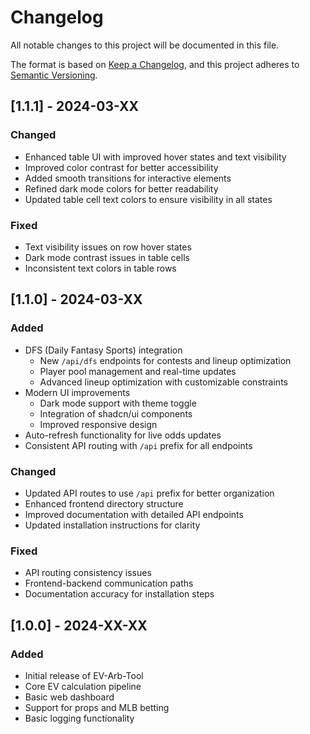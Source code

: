 # Changelog

All notable changes to this project will be documented in this file.

The format is based on [Keep a Changelog](https://keepachangelog.com/en/1.0.0/),
and this project adheres to [Semantic Versioning](https://semver.org/spec/v2.0.0.html).

## [1.1.1] - 2024-03-XX

### Changed
- Enhanced table UI with improved hover states and text visibility
- Improved color contrast for better accessibility
- Added smooth transitions for interactive elements
- Refined dark mode colors for better readability
- Updated table cell text colors to ensure visibility in all states

### Fixed
- Text visibility issues on row hover states
- Dark mode contrast issues in table cells
- Inconsistent text colors in table rows

## [1.1.0] - 2024-03-XX

### Added
- DFS (Daily Fantasy Sports) integration
  - New `/api/dfs` endpoints for contests and lineup optimization
  - Player pool management and real-time updates
  - Advanced lineup optimization with customizable constraints
- Modern UI improvements
  - Dark mode support with theme toggle
  - Integration of shadcn/ui components
  - Improved responsive design
- Auto-refresh functionality for live odds updates
- Consistent API routing with `/api` prefix for all endpoints

### Changed
- Updated API routes to use `/api` prefix for better organization
- Enhanced frontend directory structure
- Improved documentation with detailed API endpoints
- Updated installation instructions for clarity

### Fixed
- API routing consistency issues
- Frontend-backend communication paths
- Documentation accuracy for installation steps

## [1.0.0] - 2024-XX-XX

### Added
- Initial release of EV-Arb-Tool
- Core EV calculation pipeline
- Basic web dashboard
- Support for props and MLB betting
- Basic logging functionality 